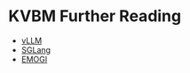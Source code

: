 <!--
SPDX-FileCopyrightText: Copyright (c) 2025 NVIDIA CORPORATION & AFFILIATES.
All rights reserved.
SPDX-License-Identifier: Apache-2.0

Licensed under the Apache License, Version 2.0 (the "License");
you may not use this file except in compliance with the License.
You may obtain a copy of the License at

http://www.apache.org/licenses/LICENSE-2.0

Unless required by applicable law or agreed to in writing, software
distributed under the License is distributed on an "AS IS" BASIS,
WITHOUT WARRANTIES OR CONDITIONS OF ANY KIND, either express or implied.
See the License for the specific language governing permissions and
limitations under the License.
-->

# KVBM Further Reading

- [vLLM](https://docs.vllm.ai/en/latest/features/automatic_prefix_caching.html)
- [SGLang](https://github.com/sgl-project/sglang/tree/main/benchmark/hicache)
- [EMOGI](https://arxiv.org/abs/2006.06890)